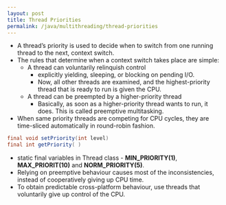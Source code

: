 ```yaml
---
layout: post
title: Thread Priorities
permalink: /java/multithreading/thread-priorities
---
```



* A thread’s priority is used to decide when to switch from one running thread to the next, context switch. 
 
* The rules that determine when a context switch takes place are simple:
	- A thread can voluntarily relinquish control
		- explicitly yielding, sleeping, or blocking on pending I/O. 
		- Now, all other threads are examined, and the highest-priority thread that is ready to run is given the CPU.
	- A thread can be preempted by a higher-priority thread
		- Basically, as soon as a higher-priority thread wants to run, it does. This is called preemptive multitasking.
* When same priority threads are competing for CPU cycles, they are time-sliced automatically in round-robin fashion.

```java
final void setPriority(int level)        
final int getPriority( )
```

* static final variables in Thread class - **MIN_PRIORITY(1)**, **MAX_PRIORIT(10)** and **NORM_PRIORITY(5)**.
* Relying on preemptive behaviour causes most of the inconsistencies, instead of cooperatively giving up CPU time. 
* To obtain predictable cross-platform behaviour, use threads that voluntarily give up control of the CPU.

